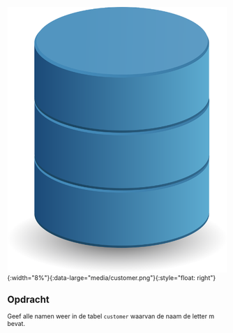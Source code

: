 ![database icon](media/database.png "DB"){:width="8%"}{:data-large="media/customer.png"}{:style="float: right"}

## Opdracht
Geef alle namen weer in de tabel `customer` waarvan de naam de letter m bevat.